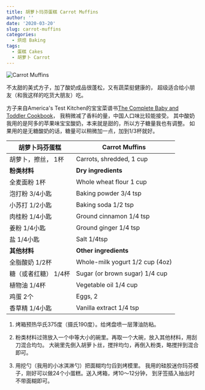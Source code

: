 ```yaml
---
title: 胡萝卜玛芬蛋糕 Carrot Muffins
author: ''
date: '2020-03-20'
slug: carrot-muffins
categories:
  - 烘焙 Baking
tags:
  - 蛋糕 Cakes
  - 胡萝卜 Carrot
---
```

![Carrot Muffins](/img/2020-03-07-carrot-muffin.jpg)

不太甜的美式方子，加了酸奶成品很蓬松，又有蔬菜挺健康的，
超级适合给小朋友（和我这样的吃货大朋友）吃。

方子来自America's Test Kitchen的宝宝菜谱书[The Complete Baby and Toddler Cookbook](https://www.amazon.com/Complete-Baby-Toddler-Cookbook-Families/dp/1492677671/ref=sr_1_fkmr2_2?keywords=ark+baby+cookbook&qid=1584765927&sr=8-2-fkmr2)，
我稍微减了香料的量，中国人口味比较能接受。
其中酸奶我用的是阿多的苹果味宝宝酸奶，本来就是甜的，所以方子糖量我也有调整。
如果用的是无糖酸奶的话，糖量可以稍微加一点，加到1/3杯就好。

|胡萝卜玛芬蛋糕                         |Carrot Muffins  |
|---------------------------------------|-------------------------|
|胡萝卜，擦丝， 1杯                     |Carrots, shredded, 1 cup            |
|**粉类材料**                              |**Dry ingredients**         |
|全麦面粉 1杯                              |Whole wheat flour 1 cup          |
|泡打粉 3/4小匙                               |Baking powder 3/4 tsp         |
|小苏打 1/2小匙                              |Baking soda 1/2 tsp                |
|肉桂粉 1/4小匙                            |Ground cinnamon 1/4 tsp           |
|姜粉 1/4小匙                              |Ground ginger 1/4 tsp          |
|盐 1/4小匙                            |Salt 1/4tsp            |
|**其他材料**                            |**Other ingredients**            |
|全脂酸奶 1/2杯                            |Whole-milk yogurt 1/2 cup (4oz)            |
|糖（或者红糖） 1/4杯                            |Sugar (or brown sugar)  1/4 cup           |
|植物油 1/4杯                            |Vegetable oil 1/4 cup            |
|鸡蛋 2个                            |Eggs, 2            |
|香草精 1/4小匙                            |Vanilla extract 1/4 tsp            |

1. 烤箱预热华氏375度（摄氏190度）。给烤盘喷一层薄油防粘。

2. 粉类材料过筛放入一个中等大小的碗里。再取一个大碗，放入其他材料，用刮刀混合均匀。 
大碗里先倒入胡萝卜丝，搅拌均匀，再倒入粉类，略搅拌到混合即可。

3. 用挖勺（我用的小冰淇淋勺）把面糊均匀舀到烤模里。
我用的硅胶迷你玛芬模子，刚好可以做24个小蛋糕。送入烤箱，烤10～12分钟，
到牙签插入抽出时不带面糊即可。

